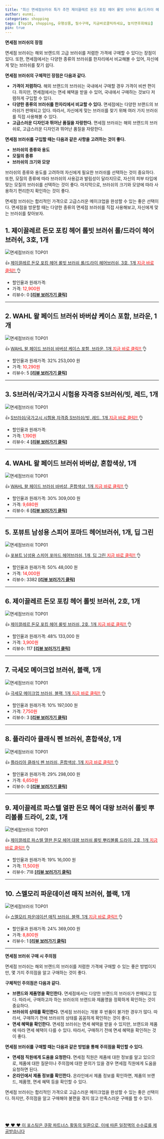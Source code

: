 ```yaml
---
title: "최신 면세점브러쉬 특가 추천 제이끌레르 돈모 포킹 헤어 롤빗 브러쉬 롤/드라이 헤어브러쉬, 3호, 1개 비교 장점"
author: eunmi.
categories: shopping
tags: [Top10, shopping, 유행상품, 필수구매, 지금바로클릭하세요, 놓치면후회해요]
pin: true
---
```

**면세점 브러쉬의 장점**

면세점 브러쉬는 해외 브랜드의 고급 브러쉬를 저렴한 가격에 구매할 수 있다는 장점이 있다. 또한, 면세점에서는 다양한 종류의 브러쉬를 한자리에서 비교해볼 수 있어, 자신에게 맞는 브러쉬를 찾기 쉽다.

**면세점 브러쉬의 구체적인 장점은 다음과 같다.**

* **가격이 저렴하다.** 해외 브랜드의 브러쉬는 국내에서 구매할 경우 가격이 비싼 편이다. 하지만, 면세점에서는 면세 혜택을 받을 수 있어, 국내에서 구매하는 것보다 저렴하게 구입할 수 있다.
* **다양한 종류의 브러쉬를 한자리에서 비교할 수 있다.** 면세점에는 다양한 브랜드의 브러쉬가 판매되고 있다. 따라서, 자신에게 맞는 브러쉬를 찾기 위해 여러 가지 브러쉬를 직접 사용해볼 수 있다.
* **고급스러운 디자인과 뛰어난 품질을 자랑한다.** 면세점 브러쉬는 해외 브랜드의 브러쉬로, 고급스러운 디자인과 뛰어난 품질을 자랑한다.

**면세점 브러쉬를 구입할 때는 다음과 같은 사항을 고려하는 것이 좋다.**

* **브러쉬의 종류와 용도**
* **모질의 종류**
* **브러쉬의 크기와 모양**

브러쉬의 종류와 용도를 고려하여 자신에게 필요한 브러쉬를 선택하는 것이 중요하다. 또한, 모질의 종류에 따라 브러쉬의 사용감과 발림성이 달라지므로, 자신의 피부 타입에 맞는 모질의 브러쉬를 선택하는 것이 좋다. 마지막으로, 브러쉬의 크기와 모양에 따라 사용하기 편리한지 확인하는 것이 좋다.

면세점 브러쉬는 합리적인 가격으로 고급스러운 메이크업을 완성할 수 있는 좋은 선택이다. 면세점을 방문할 때는 다양한 종류의 면세점 브러쉬를 직접 사용해보고, 자신에게 맞는 브러쉬를 찾아보자.

   

## 1. 제이끌레르 돈모 포킹 헤어 롤빗 브러쉬 롤/드라이 헤어브러쉬, 3호, 1개

![면세점브러쉬 TOP01](https://thumbnail7.coupangcdn.com/thumbnails/remote/230x230ex/image/vendor_inventory/139f/dbc50b80c6786392969618fdaddc3ed966b68ed67dc031ea6863a61df3cc.jpg)


👍 [제이끌레르 돈모 포킹 헤어 롤빗 브러쉬 롤/드라이 헤어브러쉬, 3호, 1개 <font color=red> 지금 바로 클릭!! </font> ](https://link.coupang.com/re/AFFSDP?lptag=AF3617701&subid=GithubCoopas&pageKey=5878000808&traceid=V0-153&itemId=10301867650&vendorItemId=77584169183) 👌 


- 할인율과 원래가격: 
- 가격: <span style='color:red'>12,900원</span>
- 리뷰수: 0  [**[리뷰 보러가기 클릭]**](https://link.coupang.com/re/AFFSDP?lptag=AF3617701&subid=GithubCoopas&pageKey=5878000808&traceid=V0-153&itemId=10301867650&vendorItemId=77584169183)

---


   

## 2. WAHL 왈 페이드 브러쉬 바버샵 케이스 포함, 브라운, 1개

![면세점브러쉬 TOP01](https://thumbnail10.coupangcdn.com/thumbnails/remote/230x230ex/image/vendor_inventory/f151/cf03a2ba2ea7d46a5c3ea851c5bef74c09113cdca047134d356a129ded1c.jpg)


👍 [WAHL 왈 페이드 브러쉬 바버샵 케이스 포함, 브라운, 1개 <font color=red> 지금 바로 클릭!! </font> ](https://link.coupang.com/re/AFFSDP?lptag=AF3617701&subid=GithubCoopas&pageKey=6525997184&traceid=V0-153&itemId=14477774750&vendorItemId=81721047645) 👌 


- 할인율과 원래가격: 32%  253,000   원
- 가격: <span style='color:red'>10,290원</span>
- 리뷰수: 5  [**[리뷰 보러가기 클릭]**](https://link.coupang.com/re/AFFSDP?lptag=AF3617701&subid=GithubCoopas&pageKey=6525997184&traceid=V0-153&itemId=14477774750&vendorItemId=81721047645)

---


   

## 3. S브러쉬/국가고시 시험용 자격증 S브러쉬/빗, 레드, 1개

![면세점브러쉬 TOP01](https://thumbnail7.coupangcdn.com/thumbnails/remote/230x230ex/image/vendor_inventory/41b7/3eef44d9c8c2f46f4104dbc9761e1694bcb2248e064010d1efb6582393ee.jpg)


👍 [S브러쉬/국가고시 시험용 자격증 S브러쉬/빗, 레드, 1개 <font color=red> 지금 바로 클릭!! </font> ](https://link.coupang.com/re/AFFSDP?lptag=AF3617701&subid=GithubCoopas&pageKey=1194989541&traceid=V0-153&itemId=2177921773&vendorItemId=72043823202) 👌 


- 할인율과 원래가격: 
- 가격: <span style='color:red'>1,190원</span>
- 리뷰수: 4  [**[리뷰 보러가기 클릭]**](https://link.coupang.com/re/AFFSDP?lptag=AF3617701&subid=GithubCoopas&pageKey=1194989541&traceid=V0-153&itemId=2177921773&vendorItemId=72043823202)

---


   

## 4. WAHL 왈 페이드 브러쉬 바버샵, 혼합색상, 1개

![면세점브러쉬 TOP01](https://thumbnail7.coupangcdn.com/thumbnails/remote/230x230ex/image/vendor_inventory/b97b/622610218e12b863fc2346044ebc7126134970135bff92646253ca03c909.jpg)


👍 [WAHL 왈 페이드 브러쉬 바버샵, 혼합색상, 1개 <font color=red> 지금 바로 클릭!! </font> ](https://link.coupang.com/re/AFFSDP?lptag=AF3617701&subid=GithubCoopas&pageKey=6382135121&traceid=V0-153&itemId=13565089232&vendorItemId=87511804164) 👌 


- 할인율과 원래가격: 30%  309,000   원
- 가격: <span style='color:red'>9,680원</span>
- 리뷰수: 6  [**[리뷰 보러가기 클릭]**](https://link.coupang.com/re/AFFSDP?lptag=AF3617701&subid=GithubCoopas&pageKey=6382135121&traceid=V0-153&itemId=13565089232&vendorItemId=87511804164)

---


   

## 5. 포뷰트 남성용 스피어 포마드 헤어브러쉬, 1개, 딥 그린

![면세점브러쉬 TOP01](https://thumbnail9.coupangcdn.com/thumbnails/remote/230x230ex/image/vendor_inventory/977c/62fb5869ae31ee1481ccb9581ce3bd86d1bcceeb0b536e870547add0981d.png)


👍 [포뷰트 남성용 스피어 포마드 헤어브러쉬, 1개, 딥 그린 <font color=red> 지금 바로 클릭!! </font> ](https://link.coupang.com/re/AFFSDP?lptag=AF3617701&subid=GithubCoopas&pageKey=6953873163&traceid=V0-153&itemId=16905537586&vendorItemId=84731355870) 👌 


- 할인율과 원래가격: 50%  48,000   원
- 가격: <span style='color:red'>14,000원</span>
- 리뷰수: 3382  [**[리뷰 보러가기 클릭]**](https://link.coupang.com/re/AFFSDP?lptag=AF3617701&subid=GithubCoopas&pageKey=6953873163&traceid=V0-153&itemId=16905537586&vendorItemId=84731355870)

---


   

## 6. 제이끌레르 돈모 포킹 헤어 롤빗 브러쉬, 2호, 1개

![면세점브러쉬 TOP01](https://thumbnail6.coupangcdn.com/thumbnails/remote/230x230ex/image/vendor_inventory/2065/7795cffc73591cd97f0df67b9e9fead15520f9b982e1fa2938ff3d4bc8e3.jpg)


👍 [제이끌레르 돈모 포킹 헤어 롤빗 브러쉬, 2호, 1개 <font color=red> 지금 바로 클릭!! </font> ](https://link.coupang.com/re/AFFSDP?lptag=AF3617701&subid=GithubCoopas&pageKey=7008739153&traceid=V0-153&itemId=17215434678&vendorItemId=77583914960) 👌 


- 할인율과 원래가격: 48%  133,000   원
- 가격: <span style='color:red'>3,900원</span>
- 리뷰수: 117  [**[리뷰 보러가기 클릭]**](https://link.coupang.com/re/AFFSDP?lptag=AF3617701&subid=GithubCoopas&pageKey=7008739153&traceid=V0-153&itemId=17215434678&vendorItemId=77583914960)

---


   

## 7. 극세모 메이크업 브러쉬, 블랙, 1개

![면세점브러쉬 TOP01](https://thumbnail6.coupangcdn.com/thumbnails/remote/230x230ex/image/retail/images/2021/04/23/12/7/e1d77513-c350-47f6-b783-2d7dbfe1c771.jpg)


👍 [극세모 메이크업 브러쉬, 블랙, 1개 <font color=red> 지금 바로 클릭!! </font> ](https://link.coupang.com/re/AFFSDP?lptag=AF3617701&subid=GithubCoopas&pageKey=5398082683&traceid=V0-153&itemId=8068851923&vendorItemId=75357306949) 👌 


- 할인율과 원래가격: 10%  197,000   원
- 가격: <span style='color:red'>7,750원</span>
- 리뷰수: 3  [**[리뷰 보러가기 클릭]**](https://link.coupang.com/re/AFFSDP?lptag=AF3617701&subid=GithubCoopas&pageKey=5398082683&traceid=V0-153&itemId=8068851923&vendorItemId=75357306949)

---


   

## 8. 플라리아 클래식 펜 브러쉬, 혼합색상, 1개

![면세점브러쉬 TOP01](https://thumbnail10.coupangcdn.com/thumbnails/remote/230x230ex/image/rs_quotation_api/ntp8lcag/8e9647349c8845cebfee8b3aa13bdd22.jpg)


👍 [플라리아 클래식 펜 브러쉬, 혼합색상, 1개 <font color=red> 지금 바로 클릭!! </font> ](https://link.coupang.com/re/AFFSDP?lptag=AF3617701&subid=GithubCoopas&pageKey=5688044089&traceid=V0-153&itemId=9412021838&vendorItemId=76697006612) 👌 


- 할인율과 원래가격: 29%  298,000   원
- 가격: <span style='color:red'>6,650원</span>
- 리뷰수: 0  [**[리뷰 보러가기 클릭]**](https://link.coupang.com/re/AFFSDP?lptag=AF3617701&subid=GithubCoopas&pageKey=5688044089&traceid=V0-153&itemId=9412021838&vendorItemId=76697006612)

---


   

## 9. 제이끌레르 파스텔 열판 돈모 헤어 대왕 브러쉬 롤빗 뿌리볼륨 드라이, 2호, 1개

![면세점브러쉬 TOP01](https://thumbnail10.coupangcdn.com/thumbnails/remote/230x230ex/image/vendor_inventory/2fe4/33a184988489edd37a08466fa7d53d1c0228a553c0ba4d0a66c5af784047.jpg)


👍 [제이끌레르 파스텔 열판 돈모 헤어 대왕 브러쉬 롤빗 뿌리볼륨 드라이, 2호, 1개 <font color=red> 지금 바로 클릭!! </font> ](https://link.coupang.com/re/AFFSDP?lptag=AF3617701&subid=GithubCoopas&pageKey=7008913064&traceid=V0-153&itemId=17216213505&vendorItemId=77586056091) 👌 


- 할인율과 원래가격: 19%  16,000   원
- 가격: <span style='color:red'>11,500원</span>
- 리뷰수: 718  [**[리뷰 보러가기 클릭]**](https://link.coupang.com/re/AFFSDP?lptag=AF3617701&subid=GithubCoopas&pageKey=7008913064&traceid=V0-153&itemId=17216213505&vendorItemId=77586056091)

---


   

## 10. 스멜모리 파운데이션 매직 브러쉬, 블랙, 1개

![면세점브러쉬 TOP01](https://thumbnail7.coupangcdn.com/thumbnails/remote/230x230ex/image/vendor_inventory/9d8e/95b5c7cd550c84133397c4df92d74c1a6713d1a9b63c837f0962825d7e1f.jpg)


👍 [스멜모리 파운데이션 매직 브러쉬, 블랙, 1개 <font color=red> 지금 바로 클릭!! </font> ](https://link.coupang.com/re/AFFSDP?lptag=AF3617701&subid=GithubCoopas&pageKey=7090924159&traceid=V0-153&itemId=17670006917&vendorItemId=84985986804) 👌 


- 할인율과 원래가격: 24%  369,000   원
- 가격: <span style='color:red'>8,800원</span>
- 리뷰수: 1  [**[리뷰 보러가기 클릭]**](https://link.coupang.com/re/AFFSDP?lptag=AF3617701&subid=GithubCoopas&pageKey=7090924159&traceid=V0-153&itemId=17670006917&vendorItemId=84985986804)

---
**면세점 브러쉬 구매 시 주의점**

면세점 브러쉬는 해외 브랜드의 브러쉬를 저렴한 가격에 구매할 수 있는 좋은 방법이지만, 몇 가지 주의점을 알고 구매하는 것이 좋다.

**구체적인 주의점은 다음과 같다.**

* **브랜드와 제품명을 확인한다.** 면세점에서는 다양한 브랜드의 브러쉬가 판매되고 있다. 따라서, 구매하고자 하는 브러쉬의 브랜드와 제품명을 정확하게 확인하는 것이 중요하다.
* **브러쉬의 상태를 확인한다.** 면세점 브러쉬는 개봉 후 반품이 불가한 경우가 많다. 따라서, 구매하기 전에 브러쉬의 상태를 꼼꼼하게 확인하는 것이 좋다.
* **면세 혜택을 확인한다.** 면세점 브러쉬는 면세 혜택을 받을 수 있지만, 브랜드와 제품에 따라 면세 혜택이 다를 수 있다. 따라서, 구매하기 전에 면세 혜택을 확인하는 것이 좋다.

**면세점 브러쉬를 구매할 때는 다음과 같은 방법을 통해 주의점을 확인할 수 있다.**

* **면세점 직원에게 도움을 요청한다.** 면세점 직원은 제품에 대한 정보를 알고 있으므로, 제품에 대한 질문이나 주의점에 대한 문의가 있을 경우 면세점 직원에게 도움을 요청하면 된다.
* **온라인에서 제품 정보를 확인한다.** 온라인에서 제품 정보를 확인하면, 제품의 브랜드, 제품명, 면세 혜택 등을 확인할 수 있다.

면세점 브러쉬는 합리적인 가격으로 고급스러운 메이크업을 완성할 수 있는 좋은 선택이다. 하지만, 주의점을 알고 구매해야 불편을 겪지 않고 만족스러운 구매를 할 수 있다.<br><br><br><br><br> [ ❤ ❤ ❤ 이 포스팅은 쿠팡 파트너스 활동의 일환으로, 이에 따른 일정액의 수수료를 제공받습니다](https://link.coupang.com/a/bcEFyh)